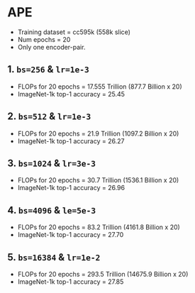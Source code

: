 # APE

- Training dataset = cc595k (558k slice)
- Num epochs = 20
- Only one encoder-pair.

## 1. `bs=256` & `lr=1e-3`

- FLOPs for 20 epochs = 17.555 Trillion (877.7 Billion x 20)
- ImageNet-1k top-1 accuracy = 25.45

## 2. `bs=512` & `lr=1e-3`

- FLOPs for 20 epochs = 21.9 Trillion (1097.2 Billion x 20)
- ImageNet-1k top-1 accuracy = 26.27

## 3. `bs=1024` & `lr=3e-3`

- FLOPs for 20 epochs = 30.7 Trillion (1536.1 Billion x 20)
- ImageNet-1k top-1 accuracy = 26.96

## 4. `bs=4096` & `le=5e-3`

- FLOPs for 20 epochs = 83.2 Trillion (4161.8 Billion x 20)
- ImageNet-1k top-1 accuracy = 27.70

## 5. `bs=16384` & `lr=1e-2`

- FLOPs for 20 epochs = 293.5 Trillion (14675.9 Billion x 20)
- ImageNet-1k top-1 accuracy = 27.85
